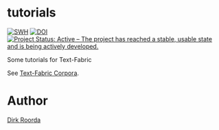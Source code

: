 # tutorials

[![SWH](https://archive.softwareheritage.org/badge/origin/https://github.com/annotation/tutorials/)](https://archive.softwareheritage.org/browse/origin/https://github.com/annotation/tutorials/)
[![DOI](https://zenodo.org/badge/165073174.svg)](https://zenodo.org/badge/latestdoi/165073174)
[![Project Status: Active – The project has reached a stable, usable state and is being actively developed.](https://www.repostatus.org/badges/latest/active.svg)](https://www.repostatus.org/#active)

Some tutorials for Text-Fabric

See [Text-Fabric Corpora](https://annotation.github.io/text-fabric/tf/about/corpora.html).

# Author

[Dirk Roorda](https://github.com/dirkroorda)

